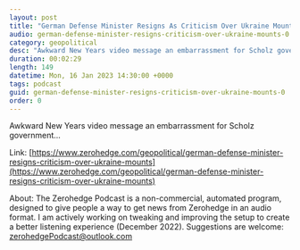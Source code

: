 ```yaml
---
layout: post
title: "German Defense Minister Resigns As Criticism Over Ukraine Mounts"
audio: german-defense-minister-resigns-criticism-over-ukraine-mounts-0
category: geopolitical
desc: "Awkward New Years video message an embarrassment for Scholz government... "
duration: 00:02:29
length: 149
datetime: Mon, 16 Jan 2023 14:30:00 +0000
tags: podcast
guid: german-defense-minister-resigns-criticism-over-ukraine-mounts-0
order: 0
---
```

Awkward New Years video message an embarrassment for Scholz government... 

Link: [https://www.zerohedge.com/geopolitical/german-defense-minister-resigns-criticism-over-ukraine-mounts](https://www.zerohedge.com/geopolitical/german-defense-minister-resigns-criticism-over-ukraine-mounts)

About: The Zerohedge Podcast is a non-commercial, automated program, designed to give people a way to get news from Zerohedge in an audio format.  I am actively working on tweaking and improving the setup to create a better listening experience (December 2022).  Suggestions are welcome: [zerohedgePodcast@outlook.com](mailto:zerohedgePodcast@outlook.com)